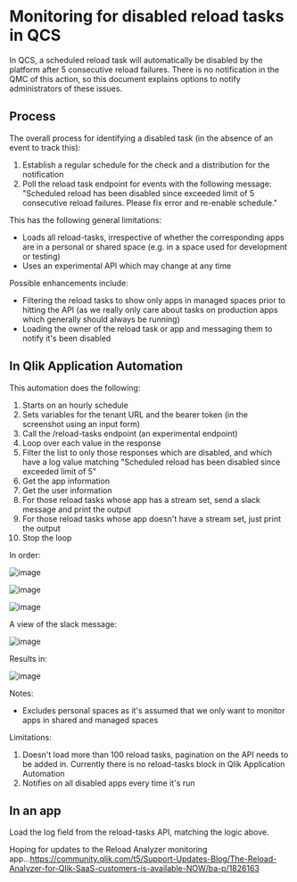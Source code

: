 # Monitoring for disabled reload tasks in QCS

In QCS, a scheduled reload task will automatically be disabled by the platform after 5 consecutive reload failures. There is no notification in the QMC of this action, so this document explains options to notify administrators of these issues.

## Process

The overall process for identifying a disabled task (in the absence of an event to track this):
1) Establish a regular schedule for the check and a distribution for the notification
2) Poll the reload task endpoint for events with the following message: "Scheduled reload has been disabled since exceeded limit of 5 consecutive reload failures. Please fix error and re-enable schedule."

This has the following general limitations:
- Loads all reload-tasks, irrespective of whether the corresponding apps are in a personal or shared space (e.g. in a space used for development or testing)
- Uses an experimental API which may change at any time

Possible enhancements include:
- Filtering the reload tasks to show only apps in managed spaces prior to hitting the API (as we really only care about tasks on production apps which generally should always be running)
- Loading the owner of the reload task or app and messaging them to notify it's been disabled

## In Qlik Application Automation

This automation does the following:
1) Starts on an hourly schedule
2) Sets variables for the tenant URL and the bearer token (in the screenshot using an input form)
3) Call the /reload-tasks endpoint (an experimental endpoint)
4) Loop over each value in the response
5) Filter the list to only those responses which are disabled, and which have a log value matching "Scheduled reload has been disabled since exceeded limit of 5"
6) Get the app information
7) Get the user information
8) For those reload tasks whose app has a stream set, send a slack message and print the output
9) For those reload tasks whose app doesn't have a stream set, just print the output
10) Stop the loop

In order:

![image](https://user-images.githubusercontent.com/825142/140746703-b40ce921-20e4-46d9-9c99-7f081281338d.png)

![image](https://user-images.githubusercontent.com/825142/140746768-cba2e22b-b01f-4990-a6e1-4b4c2568e8a0.png)

![image](https://user-images.githubusercontent.com/825142/140747441-1d06c320-4d72-4bef-8c35-4014adb96504.png)

A view of the slack message:

![image](https://user-images.githubusercontent.com/825142/140747899-bbd5ed35-be43-40a2-accd-2c0e1413557e.png)

Results in:

![image](https://user-images.githubusercontent.com/825142/140748130-a5ce1e0a-ac43-4edb-b8d3-eeae49259be2.png)


Notes:
- Excludes personal spaces as it's assumed that we only want to monitor apps in shared and managed spaces

Limitations: 
1) Doesn't load more than 100 reload tasks, pagination on the API needs to be added in. Currently there is no reload-tasks block in Qlik Application Automation
2) Notifies on all disabled apps every time it's run

## In an app

Load the log field from the reload-tasks API, matching the logic above.

Hoping for updates to the Reload Analyzer monitoring app...https://community.qlik.com/t5/Support-Updates-Blog/The-Reload-Analyzer-for-Qlik-SaaS-customers-is-available-NOW/ba-p/1826163

